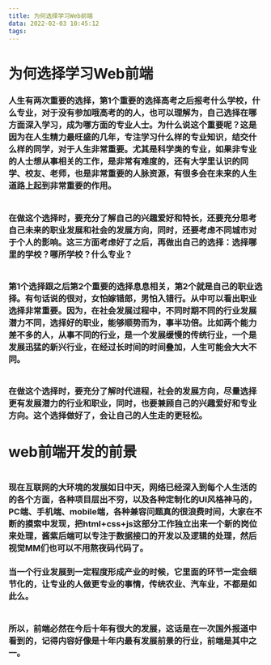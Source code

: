 ```yaml
---
title: 为何选择学习Web前端
data: 2022-02-03 10:45:12
tags:
---
```

# 为何选择学习Web前端
### 人生有两次重要的选择，第1个重要的选择高考之后报考什么学校，什么专业，对于没有参加哦高考的的人，也可以理解为，自己选择在哪方面深入学习，成为哪方面的专业人士。为什么说这个重要呢？这是因为在人生精力最旺盛的几年，专注学习什么样的专业知识，结交什么样的同学，对于人生非常重要。尤其是科学类的专业，如果非专业的人士想从事相关的工作，是非常有难度的，还有大学里认识的同学、校友、老师，也是非常重要的人脉资源，有很多会在未来的人生道路上起到非常重要的作用。
#
### 在做这个选择时，要充分了解自己的兴趣爱好和特长，还要充分思考自己未来的职业发展和社会的发展方向，同时，还要考虑不同城市对于个人的影响。这三方面考虑好了之后，再做出自己的选择：选择哪里的学校？哪所学校？什么专业？
#
### 第1个选择跟之后第2个重要的选择息息相关，第2个就是自己的职业选择。有句话说的很对，女怕嫁错郎，男怕入错行。从中可以看出职业选择非常重要。因为，在社会发展过程中，不同时期不同的行业发展潜力不同，选择好的职业，能够顺势而为，事半功倍。比如两个能力差不多的人，从事不同的行业，是一个发展缓慢的传统行业，一个是发展迅猛的新兴行业，在经过长时间的时间叠加，人生可能会大大不同。
#
### 在做这个选择时，要充分了解时代进程，社会的发展方向，尽量选择更有发展潜力的行业和职业，同时，也要兼顾自己的兴趣爱好和专业方向。这个选择做好了，会让自己的人生走的更轻松。
# web前端开发的前景
#
### 现在互联网的大环境的发展如日中天，网络已经深入到每个人生活的的各个方面，各种项目层出不穷，以及各种定制化的UI风格神马的，PC端、手机端、mobile端，各种兼容问题真的很浪费时间，大家在不断的摸索中发现，把html+css+js这部分工作独立出来一个新的岗位来处理，酱紫后端可以专注于数据接口的开发以及逻辑的处理，然后视觉MM们也可以不用熬夜码代码了。
### 当一个行业发展到一定程度形成产业的时候，它里面的环节一定会细节化的，让专业的人做更专业的事情，传统农业、汽车业，不都是如此么。
#
### 所以，前端必然在今后十年有很大的发展，这话是在一次国外报道中看到的，记得内容好像是十年内最有发展前景的行业，前端是其中之一。